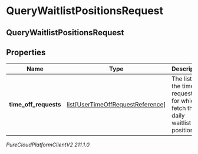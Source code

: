 # QueryWaitlistPositionsRequest

## QueryWaitlistPositionsRequest

## Properties

|Name | Type | Description | Notes|
|------------ | ------------- | ------------- | -------------|
| **time_off_requests** | [list[UserTimeOffRequestReference]](UserTimeOffRequestReference) | The list of the time off request ids for which to fetch the daily waitlist positions | |



_PureCloudPlatformClientV2 211.1.0_
